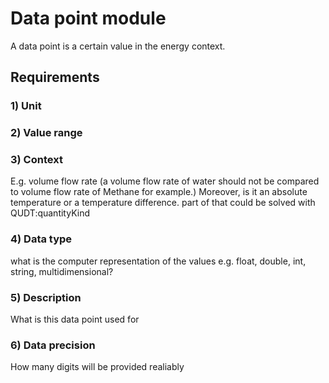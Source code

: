 # Data point module

A data point is a certain value in the energy context.

## Requirements

### 1) Unit

### 2) Value range

### 3) Context
E.g. volume flow rate (a volume flow rate of water should not be compared to volume flow rate of Methane for example.)
Moreover, is it an absolute temperature or a temperature difference.
part of that could be solved with QUDT:quantityKind

### 4) Data type
what is the computer representation of the values e.g. float, double, int, string, multidimensional?


### 5) Description
What is this data point used for

### 6) Data precision
How many digits will be provided realiably